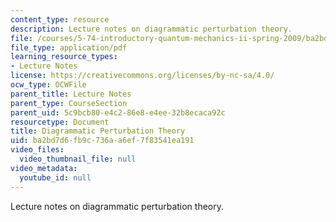 ```yaml
---
content_type: resource
description: Lecture notes on diagrammatic perturbation theory.
file: /courses/5-74-introductory-quantum-mechanics-ii-spring-2009/ba2bd7d6fb9c736aa6ef7f83541ea191_MIT5_74s09_lec14.pdf
file_type: application/pdf
learning_resource_types:
- Lecture Notes
license: https://creativecommons.org/licenses/by-nc-sa/4.0/
ocw_type: OCWFile
parent_title: Lecture Notes
parent_type: CourseSection
parent_uid: 5c9bcb80-e4c2-86e8-e4ee-32b8ecaca92c
resourcetype: Document
title: Diagrammatic Perturbation Theory
uid: ba2bd7d6-fb9c-736a-a6ef-7f83541ea191
video_files:
  video_thumbnail_file: null
video_metadata:
  youtube_id: null
---
```

Lecture notes on diagrammatic perturbation theory.